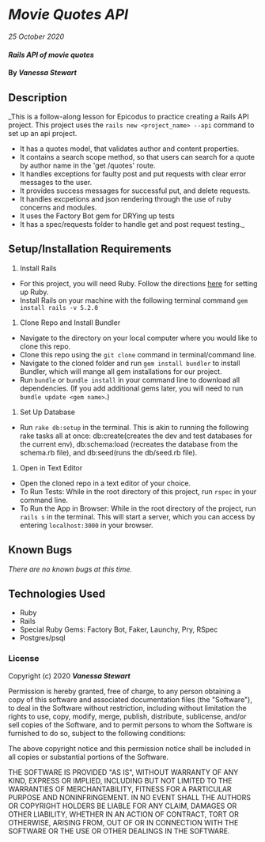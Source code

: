 # _Movie Quotes API_

_25 October 2020_

#### _Rails API of movie quotes_

#### By _**Vanessa Stewart**_

## Description

_This is a follow-along lesson for Epicodus to practice creating a Rails API project. This project uses the `rails new <project_name> --api` command to set up an api project. 
* It has a quotes model, that validates author and content properties. 
* It contains a search scope method, so that users can search for a quote by author name in the 'get /quotes' route. 
* It handles exceptions for faulty post and put requests with clear error messages to the user. 
* It provides success messages for successful put, and delete requests. 
* It handles excpetions and json rendering through the use of ruby concerns and modules.
* It uses the Factory Bot gem for DRYing up tests
* It has a spec/requests folder to handle get and post request testing._


## Setup/Installation Requirements

1. Install Rails
- For this project, you will need Ruby. Follow the directions [here](https://www.learnhowtoprogram.com/ruby-and-rails/getting-started-with-ruby/ruby-installation-and-setup) for setting up Ruby.
- Install Rails on your machine with the following terminal command `gem install rails -v 5.2.0`

1. Clone Repo and Install Bundler
- Navigate to the directory on your local computer where you would like to clone this repo.
- Clone this repo using the `git clone` command in terminal/command line.
- Navigate to the cloned folder and run `gem install bundler` to install Bundler, which will mange all gem installations for our project.
- Run `bundle` or `bundle install` in your command line to download all dependencies. (If you add additional gems later, you will need to run `bundle update <gem name>`.)

1. Set Up Database
- Run `rake db:setup` in the terminal. This is akin to running the following rake tasks all at once: db:create(creates the dev and test databases for the current env), db:schema:load (recreates the database from the schema.rb file), and db:seed(runs the db/seed.rb file).

1. Open in Text Editor
- Open the cloned repo in a text editor of your choice.
- To Run Tests: While in the root directory of this project, run `rspec` in your command line.
- To Run the App in Browser: While in the root directory of the project, run `rails s` in the terminal. This will start a server, which you can access by entering `localhost:3000` in your browser.

## Known Bugs

_There are no known bugs at this time._

## Technologies Used

* Ruby
* Rails
* Special Ruby Gems: Factory Bot, Faker, Launchy, Pry, RSpec
* Postgres/psql

### License

Copyright (c) 2020 **_Vanessa Stewart_**

Permission is hereby granted, free of charge, to any person obtaining a copy of this software and associated documentation files (the "Software"), to deal in the Software without restriction, including without limitation the rights to use, copy, modify, merge, publish, distribute, sublicense, and/or sell copies of the Software, and to permit persons to whom the Software is furnished to do so, subject to the following conditions:

The above copyright notice and this permission notice shall be included in all copies or substantial portions of the Software.

THE SOFTWARE IS PROVIDED "AS IS", WITHOUT WARRANTY OF ANY KIND, EXPRESS OR IMPLIED, INCLUDING BUT NOT LIMITED TO THE WARRANTIES OF MERCHANTABILITY, FITNESS FOR A PARTICULAR PURPOSE AND NONINFRINGEMENT. IN NO EVENT SHALL THE AUTHORS OR COPYRIGHT HOLDERS BE LIABLE FOR ANY CLAIM, DAMAGES OR OTHER LIABILITY, WHETHER IN AN ACTION OF CONTRACT, TORT OR OTHERWISE, ARISING FROM, OUT OF OR IN CONNECTION WITH THE SOFTWARE OR THE USE OR OTHER DEALINGS IN THE SOFTWARE.